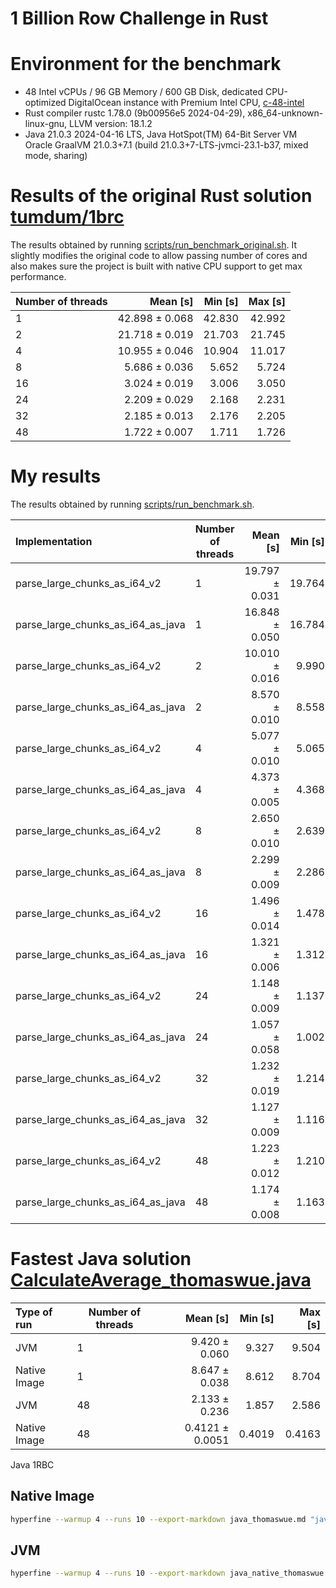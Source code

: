 1 Billion Row Challenge in Rust
==========

# Environment for the benchmark

- 48 Intel vCPUs / 96 GB Memory / 600 GB Disk, dedicated CPU-optimized DigitalOcean instance with Premium Intel
  CPU, [c-48-intel](https://docs.digitalocean.com/products/droplets/details/pricing/)
- Rust compiler rustc 1.78.0 (9b00956e5 2024-04-29), x86_64-unknown-linux-gnu, LLVM version: 18.1.2
- Java 21.0.3 2024-04-16 LTS, Java HotSpot(TM) 64-Bit Server VM Oracle GraalVM 21.0.3+7.1 (build
  21.0.3+7-LTS-jvmci-23.1-b37, mixed mode, sharing)

# Results of the original Rust solution [tumdum/1brc](https://github.com/tumdum/1brc)

The results obtained by running [scripts/run_benchmark_original.sh](scripts/run_benchmark_original.sh). It slightly
modifies the original code to allow passing number of cores and also makes sure the project is built with native CPU
support to get max performance.

| Number of threads |       Mean [s] | Min [s] | Max [s] |
|:------------------|---------------:|--------:|--------:|
| 1                 | 42.898 ± 0.068 |  42.830 |  42.992 |
| 2                 | 21.718 ± 0.019 |  21.703 |  21.745 |
| 4                 | 10.955 ± 0.046 |  10.904 |  11.017 |
| 8                 |  5.686 ± 0.036 |   5.652 |   5.724 |
| 16                |  3.024 ± 0.019 |   3.006 |   3.050 |
| 24                |  2.209 ± 0.029 |   2.168 |   2.231 |
| 32                |  2.185 ± 0.013 |   2.176 |   2.205 |
| 48                |  1.722 ± 0.007 |   1.711 |   1.726 |

# My results

The results obtained by running [scripts/run_benchmark.sh](scripts/run_benchmark.sh).

| Implementation                    | Number of threads |       Mean [s] | Min [s] | Max [s] |
|:----------------------------------|-------------------|---------------:|--------:|--------:|
| parse_large_chunks_as_i64_v2      | 1                 | 19.797 ± 0.031 |  19.764 |  19.830 |
| parse_large_chunks_as_i64_as_java | 1                 | 16.848 ± 0.050 |  16.784 |  16.900 |
| parse_large_chunks_as_i64_v2      | 2                 | 10.010 ± 0.016 |   9.990 |  10.030 |
| parse_large_chunks_as_i64_as_java | 2                 |  8.570 ± 0.010 |   8.558 |   8.579 |
| parse_large_chunks_as_i64_v2      | 4                 |  5.077 ± 0.010 |   5.065 |   5.090 |
| parse_large_chunks_as_i64_as_java | 4                 |  4.373 ± 0.005 |   4.368 |   4.380 |
| parse_large_chunks_as_i64_v2      | 8                 |  2.650 ± 0.010 |   2.639 |   2.661 |
| parse_large_chunks_as_i64_as_java | 8                 |  2.299 ± 0.009 |   2.286 |   2.306 |
| parse_large_chunks_as_i64_v2      | 16                |  1.496 ± 0.014 |   1.478 |   1.507 |
| parse_large_chunks_as_i64_as_java | 16                |  1.321 ± 0.006 |   1.312 |   1.326 |
| parse_large_chunks_as_i64_v2      | 24                |  1.148 ± 0.009 |   1.137 |   1.156 |
| parse_large_chunks_as_i64_as_java | 24                |  1.057 ± 0.058 |   1.002 |   1.138 |
| parse_large_chunks_as_i64_v2      | 32                |  1.232 ± 0.019 |   1.214 |   1.259 |
| parse_large_chunks_as_i64_as_java | 32                |  1.127 ± 0.009 |   1.116 |   1.138 |
| parse_large_chunks_as_i64_v2      | 48                |  1.223 ± 0.012 |   1.210 |   1.238 |
| parse_large_chunks_as_i64_as_java | 48                |  1.174 ± 0.008 |   1.163 |   1.180 |

# Fastest Java solution [CalculateAverage_thomaswue.java](https://github.com/gunnarmorling/1brc/blob/main/src/main/java/dev/morling/onebrc/CalculateAverage_thomaswue.java)

| Type of run  | Number of threads |        Mean [s] | Min [s] | Max [s] |
|:-------------|-------------------|----------------:|--------:|--------:|
| JVM          | 1                 |   9.420 ± 0.060 |   9.327 |   9.504 |
| Native Image | 1                 |   8.647 ± 0.038 |   8.612 |   8.704 |
| JVM          | 48                |   2.133 ± 0.236 |   1.857 |   2.586 |
| Native Image | 48                | 0.4121 ± 0.0051 |  0.4019 |  0.4163 |

Java 1RBC

## Native Image

```bash
hyperfine --warmup 4 --runs 10 --export-markdown java_thomaswue.md "java --enable-preview --class-path /root/code/github/gunnarmorling/1brc/target/average-1.0.0-SNAPSHOT.jar dev.morling.onebrc.CalculateAverage_thomaswue"
```

## JVM

```bash
hyperfine --warmup 4 --runs 10 --export-markdown java_native_thomaswue.md /root/code/github/gunnarmorling/1brc/target/CalculateAverage_thomaswue_image
```